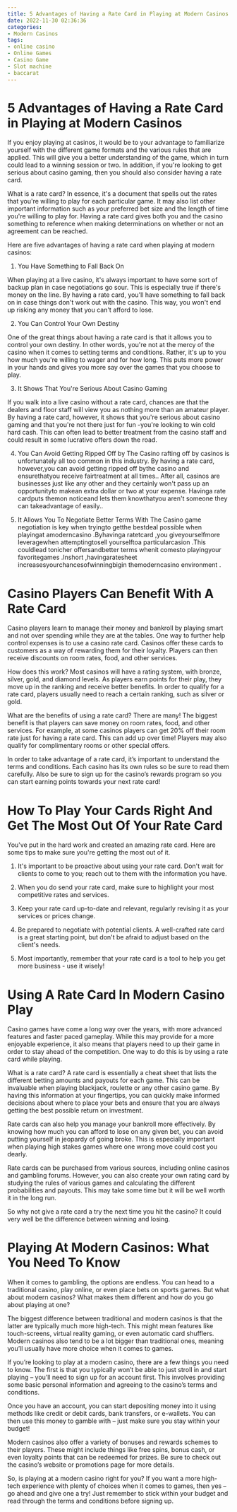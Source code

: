 ```yaml
---
title: 5 Advantages of Having a Rate Card in Playing at Modern Casinos 
date: 2022-11-30 02:36:36
categories:
- Modern Casinos
tags:
- online casino
- Online Games
- Casino Game
- Slot machine
- baccarat
---
```



#  5 Advantages of Having a Rate Card in Playing at Modern Casinos 

If you enjoy playing at casinos, it would be to your advantage to familiarize yourself with the different game formats and the various rules that are applied. This will give you a better understanding of the game, which in turn could lead to a winning session or two. In addition, if you're looking to get serious about casino gaming, then you should also consider having a rate card.

What is a rate card? In essence, it's a document that spells out the rates that you're willing to play for each particular game. It may also list other important information such as your preferred bet size and the length of time you're willing to play for. Having a rate card gives both you and the casino something to reference when making determinations on whether or not an agreement can be reached. 

Here are five advantages of having a rate card when playing at modern casinos: 

1) You Have Something to Fall Back On

When playing at a live casino, it's always important to have some sort of backup plan in case negotiations go sour. This is especially true if there's money on the line. By having a rate card, you'll have something to fall back on in case things don't work out with the casino. This way, you won't end up risking any money that you can't afford to lose. 

2) You Can Control Your Own Destiny

One of the great things about having a rate card is that it allows you to control your own destiny. In other words, you're not at the mercy of the casino when it comes to setting terms and conditions. Rather, it's up to you how much you're willing to wager and for how long. This puts more power in your hands and gives you more say over the games that you choose to play. 

3) It Shows That You're Serious About Casino Gaming

If you walk into a live casino without a rate card, chances are that the dealers and floor staff will view you as nothing more than an amateur player. By having a rate card, however, it shows that you're serious about casino gaming and that you're not there just for fun -you're looking to win cold hard cash. This can often lead to better treatment from the casino staff and could result in some lucrative offers down the road. 

4) You Can Avoid Getting Ripped Off by The Casino 
 rafting off by casinos is unfortunately all too common in this industry. By having a rate card, however,you can avoid getting ripped off bythe casino and ensurethatyou receive fairtreatment at all times.. After all, casinos are businesses just like any other and they certainly won't pass up an opportunityto makean extra dollar or two at your expense. Havinga rate cardputs themon noticeand lets them knowthatyou aren't someone they can takeadvantage of easily.. 

 5) It Allows You To Negotiate Better Terms With The Casino  game negotiation is key when tryingto getthe bestdeal possible when playingat amoderncasino .Byhavinga ratetcard ,you giveyourselfmore leveragewhen attemptingtosell yourselftoa particularcasion .This couldlead tonicher offersandbetter terms whenit comesto playingyour favoritegames .Inshort ,havingaratesheet increasesyourchancesofwinningbigin themoderncasino environment .

#  Casino Players Can Benefit With A Rate Card 
Casino players learn to manage their money and bankroll by playing smart and not over spending while they are at the tables. One way to further help control expenses is to use a casino rate card. Casinos offer these cards to customers as a way of rewarding them for their loyalty. Players can then receive discounts on room rates, food, and other services. 

How does this work? Most casinos will have a rating system, with bronze, silver, gold, and diamond levels. As players earn points for their play, they move up in the ranking and receive better benefits. In order to qualify for a rate card, players usually need to reach a certain ranking, such as silver or gold. 

What are the benefits of using a rate card? There are many! The biggest benefit is that players can save money on room rates, food, and other services. For example, at some casinos players can get 20% off their room rate just for having a rate card. This can add up over time! Players may also qualify for complimentary rooms or other special offers. 

In order to take advantage of a rate card, it’s important to understand the terms and conditions. Each casino has its own rules so be sure to read them carefully. Also be sure to sign up for the casino’s rewards program so you can start earning points towards your next rate card!

#  How To Play Your Cards Right And Get The Most Out Of Your Rate Card 

You've put in the hard work and created an amazing rate card. Here are some tips to make sure you're getting the most out of it.

1. It's important to be proactive about using your rate card. Don't wait for clients to come to you; reach out to them with the information you have.

2. When you do send your rate card, make sure to highlight your most competitive rates and services.

3. Keep your rate card up-to-date and relevant, regularly revising it as your services or prices change.

4. Be prepared to negotiate with potential clients. A well-crafted rate card is a great starting point, but don't be afraid to adjust based on the client's needs.

5. Most importantly, remember that your rate card is a tool to help you get more business - use it wisely!

#  Using A Rate Card In Modern Casino Play 

Casino games have come a long way over the years, with more advanced features and faster paced gameplay. While this may provide for a more enjoyable experience, it also means that players need to up their game in order to stay ahead of the competition. One way to do this is by using a rate card while playing.

What is a rate card? A rate card is essentially a cheat sheet that lists the different betting amounts and payouts for each game. This can be invaluable when playing blackjack, roulette or any other casino game. By having this information at your fingertips, you can quickly make informed decisions about where to place your bets and ensure that you are always getting the best possible return on investment.

Rate cards can also help you manage your bankroll more effectively. By knowing how much you can afford to lose on any given bet, you can avoid putting yourself in jeopardy of going broke. This is especially important when playing high stakes games where one wrong move could cost you dearly.

Rate cards can be purchased from various sources, including online casinos and gambling forums. However, you can also create your own rating card by studying the rules of various games and calculating the different probabilities and payouts. This may take some time but it will be well worth it in the long run.

So why not give a rate card a try the next time you hit the casino? It could very well be the difference between winning and losing.

#  Playing At Modern Casinos: What You Need To Know

When it comes to gambling, the options are endless. You can head to a traditional casino, play online, or even place bets on sports games. But what about modern casinos? What makes them different and how do you go about playing at one?

The biggest difference between traditional and modern casinos is that the latter are typically much more high-tech. This might mean features like touch-screens, virtual reality gaming, or even automatic card shufflers. Modern casinos also tend to be a lot bigger than traditional ones, meaning you’ll usually have more choice when it comes to games.

If you’re looking to play at a modern casino, there are a few things you need to know. The first is that you typically won’t be able to just stroll in and start playing – you’ll need to sign up for an account first. This involves providing some basic personal information and agreeing to the casino’s terms and conditions.

Once you have an account, you can start depositing money into it using methods like credit or debit cards, bank transfers, or e-wallets. You can then use this money to gamble with – just make sure you stay within your budget!

Modern casinos also offer a variety of bonuses and rewards schemes to their players. These might include things like free spins, bonus cash, or even loyalty points that can be redeemed for prizes. Be sure to check out the casino’s website or promotions page for more details.

So, is playing at a modern casino right for you? If you want a more high-tech experience with plenty of choices when it comes to games, then yes – go ahead and give one a try! Just remember to stick within your budget and read through the terms and conditions before signing up.